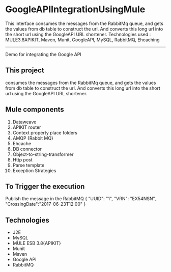 # GoogleAPIIntegrationUsingMule
This interface consumes the messages from the RabbitMq queue, and gets the values from db table to construct the url. And converts this long url into the short url using the GoogleAPI URL shortener.  Technologies used : MULE3.8APIKIT, Maven, Munit, GoogleAPI, MySQL, RabbitMQ, Ehcaching


--------------
Demo for integrating the Google API


This project 
---------
consumes the messages from the RabbitMq queue, and gets the values from db table to construct the url.
And converts this long url into the short url using the GoogleAPI URL shortener.


Mule components
---------
1.	Dataweave
2. 	APIKIT router
3.	Context property place folders
4.	AMQP {Rabbit MQ}
5.	Ehcache
6.	DB connector
7.	Object-to-string-transformer
8.	Http post
9.	Parse template
10. Exception Strategies



To Trigger the execution
-------
Publish the message in the RabbitMQ 
{
  "UUID": "1",
  "VRN": "EX54NSN",
  "CrossingDate":"2017-06-23T12:00"
}

Technologies
---------
- J2E
- MySQL
- MULE ESB 3.8{APIKIT}
- Munit
- Maven
- Google API
- RabbitMQ

